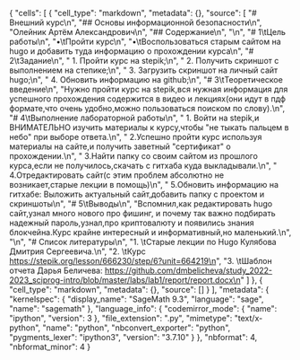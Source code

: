 {
 "cells": [
  {
   "cell_type": "markdown",
   "metadata": {},
   "source": [
    "# Внешний курс\n",
    "## Основы информационной безопасности\n",
    "Олейник Артём Александрович\n",
    "## Содержание\n",
    "\n",
    "# 1\tЦель работы\n",
    "•\tПройти курс\n",
    "•\tВоспользоваться старым сайтом на hugo и добавить туда информацию о прохождении курса\n",
    "# 2\tЗадание\n",
    "    1. Пройти курс на stepik;\n",
    "    2. Получить скриншот с выполнением на степике;\n",
    "    3. Загрузить скриншот на личный сайт hugo;\n",
    "    4. Обновить информацию на github;\n",
    "# 3\tТеоретическое введение\n",
    "Нужно пройти курс на stepik,вся нужная информация для успешного прохождения содержится в видео и лекциях(они идут в пдф формате,что очень удобно,можно пользоваться поиском по слову).\n",
    "# 4\tВыполнение лабораторной работы\n",
    "    1. Войти на stepik,и ВНИМАТЕЛЬНО изучить материалы к курсу,чтобы \"не тыкать пальцем в небо\" при выборе ответа.\n",
    "    2.Успешно пройти курс используя материалы на сайте,и получить заветный \"сертификат\" о прохождении.\n",
    "    3.Найти папку со своим сайтом из прошлого курса,если не получилось,скачать с гитхаба куда выкладывали.\n",
    "    4.Отредактировать сайт(с этим проблем абсолютно не возникает,старые лекции в помощь)\n",
    "    5.Обновить информацию на гитхабе: Выложить актуальный сайт,добавить папку с проектом и скриншоты\n",
    "# 5\tВыводы\n",
    "Вспомнил,как редактировать hugo сайт,узнал много нового про фишинг, и почему так важно подбирать надежный пароль,узнал,про криптовалюту и появились знания блокчейна.Курс крайне интересный и информативный,но маленький.\n",
    "\n",
    "# Список литературы\n",
    "1. \tСтарые лекции по Hugo Кулябова Дмитрия Сергеевича.\n",
    "2. \tКурс https://stepik.org/lesson/666230/step/6?unit=664219\n",
    "3. \tШаблон отчета Дарья Беличева: https://github.com/dmbelicheva/study_2022-2023_sciprog-intro/blob/master/labs/lab1/report/report.docx\n"
   ]
  },
  {
   "cell_type": "markdown",
   "metadata": {},
   "source": []
  }
 ],
 "metadata": {
  "kernelspec": {
   "display_name": "SageMath 9.3",
   "language": "sage",
   "name": "sagemath"
  },
  "language_info": {
   "codemirror_mode": {
    "name": "ipython",
    "version": 3
   },
   "file_extension": ".py",
   "mimetype": "text/x-python",
   "name": "python",
   "nbconvert_exporter": "python",
   "pygments_lexer": "ipython3",
   "version": "3.7.10"
  }
 },
 "nbformat": 4,
 "nbformat_minor": 4
}

